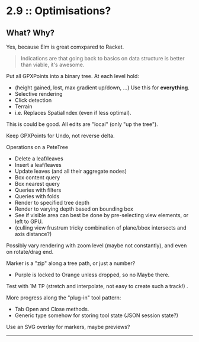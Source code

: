 

# 2.9 :: Optimisations?

## What? Why?

Yes, because Elm is great comxpared to Racket.
> Indications are that going back to basics on data structure is better than viable, it's awesome.

Put all GPXPoints into a binary tree. At each level hold:
- (height gained, lost, max gradient up/down, ...)
  Use this for **everything**.
- Selective rendering
- Click detection
- Terrain
- i.e. Replaces SpatialIndex (even if less optimal).

This is could be good.
All edits are "local" (only "up the tree").

Keep GPXPoints for Undo, not reverse delta.

Operations on a PeteTree
- Delete a leaf/leaves
- Insert a leaf/leaves
- Update leaves (and all their aggregate nodes)
- Box content query
- Box nearest query
- Queries with filters
- Queries with folds
- Render to specified tree depth
- Render to varying depth based on bounding box
- See if visible area can best be done by pre-selecting view elements, or left to GPU.
- (culling view frustrum tricky combination of plane/bbox intersects and axis distance?)


Possibly vary rendering with zoom level (maybe not constantly), and even on rotate/drag end.

Marker is a "zip" along a tree path, or just a number?
- Purple is locked to Orange unless dropped, so no Maybe there.

Test with 1M TP (stretch and interpolate, not easy to create such a track!) .

More progress along the "plug-in" tool pattern:
- Tab Open and Close methods.
- Generic type somehow for storing tool state (JSON session state?)

Use an SVG overlay for markers, maybe previews?


---


